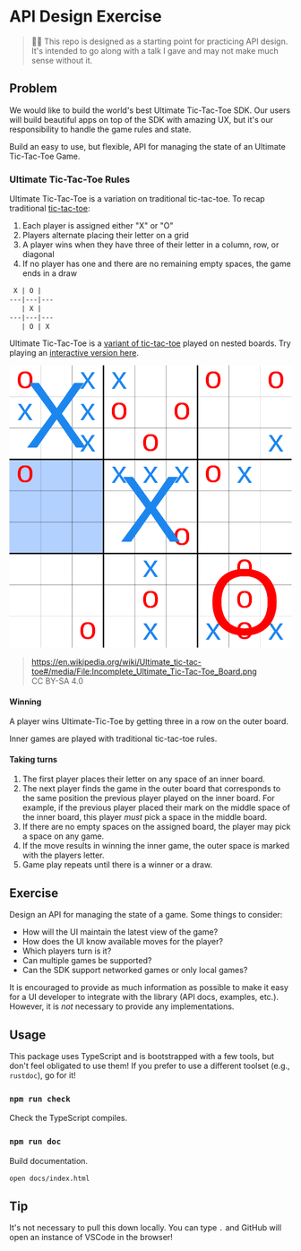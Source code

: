 # API Design Exercise

> 👋🏻 This repo is designed as a starting point for practicing API design. It's intended to go along with a talk I gave and may not make much sense without it.

## Problem

We would like to build the world's best Ultimate Tic-Tac-Toe SDK. Our users will build beautiful apps on top of the SDK with amazing UX, but it's our responsibility to handle the game rules and state.

Build an easy to use, but flexible, API for managing the state of an Ultimate Tic-Tac-Toe Game.

### Ultimate Tic-Tac-Toe Rules

Ultimate Tic-Tac-Toe is a variation on traditional tic-tac-toe. To recap traditional [tic-tac-toe][tic-tac-toe-wiki]:

1. Each player is assigned either "X" or "O"
2. Players alternate placing their letter on a grid
3. A player wins when they have three of their letter in a column, row, or diagonal
4. If no player has one and there are no remaining empty spaces, the game ends in a draw

```
 X | O |
---|---|---
   | X |
---|---|---
   | O | X
```

Ultimate Tic-Tac-Toe is a [variant of tic-tac-toe][ultimate-wiki] played on nested boards. Try playing an [interactive version here][ultimate-game].

![Incomplete Ultimate Tic-Tac-Toe][ultimate-img]
> https://en.wikipedia.org/wiki/Ultimate_tic-tac-toe#/media/File:Incomplete_Ultimate_Tic-Tac-Toe_Board.png \
> CC BY-SA 4.0

#### Winning

A player wins Ultimate-Tic-Toe by getting three in a row on the outer board.

Inner games are played with traditional tic-tac-toe rules.

#### Taking turns

1. The first player places their letter on any space of an inner board.
2. The next player finds the game in the outer board that corresponds to the same position the previous player played on the inner board. For example, if the previous player placed their mark on the middle space of the inner board, this player *must* pick a space in the middle board.
3. If there are no empty spaces on the assigned board, the player may pick a space on any game.
4. If the move results in winning the inner game, the outer space is marked with the players letter.
5. Game play repeats until there is a winner or a draw.

[tic-tac-toe-wiki]: https://en.wikipedia.org/wiki/Tic-tac-toe
[ultimate-wiki]: https://en.wikipedia.org/wiki/Ultimate_tic-tac-toe
[ultimate-game]: https://ultimate-t3.herokuapp.com/
[ultimate-img]: assets/ultimate-board.png

## Exercise

Design an API for managing the state of a game. Some things to consider:

* How will the UI maintain the latest view of the game?
* How does the UI know available moves for the player?
* Which players turn is it?
* Can multiple games be supported?
* Can the SDK support networked games or only local games?

It is encouraged to provide as much information as possible to make it easy for a UI developer to integrate with the library (API docs, examples, etc.). However, it is *not* necessary to provide any implementations.

## Usage

This package uses TypeScript and is bootstrapped with a few tools, but don't feel obligated to use them! If you prefer to use a different toolset (e.g., `rustdoc`), go for it!

### `npm run check`

Check the TypeScript compiles.

### `npm run doc`

Build documentation.

```sh
open docs/index.html
```

## Tip

It's not necessary to pull this down locally. You can type `.` and GitHub will open an instance of VSCode in the browser!
